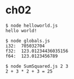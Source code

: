 # ch02

```console
$ node helloworld.js
hello world!
```

```console
$ node globals.js
i32:  705032704
f32:  123.01234436035156
f64:  123.0123456789
```

```console
$ node SumSquared.js 2 3
2 + 3 * 2 + 3 = 25
```
